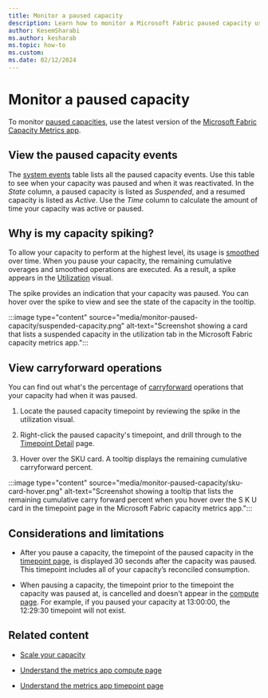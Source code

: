 ```yaml
---
title: Monitor a paused capacity
description: Learn how to monitor a Microsoft Fabric paused capacity using the Microsoft Fabric Capacity Metrics app.
author: KesemSharabi
ms.author: kesharab
ms.topic: how-to
ms.custom:
ms.date: 02/12/2024
---
```


# Monitor a paused capacity

To monitor [paused capacities](pause-resume.md), use the latest version of the [Microsoft Fabric Capacity Metrics app](metrics-app.md).

## View the paused capacity events

The [system events](metrics-app-compute-page.md#system-events) table lists all the paused capacity events. Use this table to see when your capacity was paused and when it was reactivated. In the *State* column, a paused capacity is listed as *Suspended*, and a resumed capacity is listed as *Active*. Use the *Time* column to calculate the amount of time your capacity was active or paused.

## Why is my capacity spiking?

To allow your capacity to perform at the highest level, its usage is [smoothed](throttling.md#balance-between-performance-and-reliability) over time. When you pause your capacity, the remaining cumulative overages and smoothed operations are executed. As a result, a spike appears in the [Utilization](metrics-app-compute-page.md#utilization) visual.

The spike provides an indication that your capacity was paused. You can hover over the spike to view and see the state of the capacity in the tooltip.

:::image type="content" source="media/monitor-paused-capacity/suspended-capacity.png" alt-text="Screenshot showing a card that lists a suspended capacity in the utilization tab in the Microsoft Fabric capacity metrics app.":::

## View carryforward operations

You can find out what's the percentage of [carryforward](throttling.md#carryforward-capacity-usage-reduction) operations that your capacity had when it was paused.

1. Locate the paused capacity timepoint by reviewing the spike in the utilization visual.

2. Right-click the paused capacity's timepoint, and drill through to the [Timepoint Detail](metrics-app-timepoint-page.md) page.

3. Hover over the SKU card. A tooltip displays the remaining cumulative carryforward percent.

:::image type="content" source="media/monitor-paused-capacity/sku-card-hover.png" alt-text="Screenshot showing a tooltip that lists the remaining cumulative carry forward percent when you hover over the S K U card in the timepoint page in the Microsoft Fabric capacity metrics app.":::

## Considerations and limitations

* After you pause a capacity, the timepoint of the paused capacity in the [timepoint page](metrics-app-timepoint-page.md), is displayed 30 seconds after the capacity was paused. This timepoint includes all of your capacity’s reconciled consumption.

* When pausing a capacity, the timepoint prior to the timepoint the capacity was paused at, is cancelled and doesn't appear in the [compute page](metrics-app-compute-page.md). For example, if you paused your capacity at 13:00:00, the 12:29:30 timepoint will not exist.

## Related content

* [Scale your capacity](scale-capacity.md)

* [Understand the metrics app compute page](metrics-app-compute-page.md)

* [Understand the metrics app timepoint page](metrics-app-timepoint-page.md)
